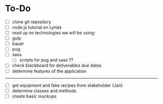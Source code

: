 # To-Do
- [ ] clone git repository
- [ ] node.js tutorial on Lynda
- [ ] read up on technologies we will be using:
 - [ ] gulp
 - [ ] bauer
 - [ ] pug
 - [ ] sass
   - [ ] scripts for pug and sass ??
- [ ] check blackboard for deliverables due dates
- [ ] determine features of the application

___

- [ ] get equipment and fake recipes from stakeholder (Jan)
- [ ] determine classes and methods
- [ ] create basic mockups
